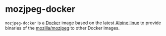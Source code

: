 # mozjpeg-docker

`mozjpeg-docker` is a [Docker](https://www.docker.com) image based on the latest [Alpine linux](https://alpinelinux.org) to provide binaries of the [mozilla/mozjpeg](https://github.com/mozilla/mozjpeg) to other Docker images.